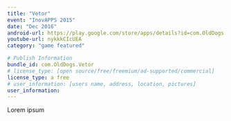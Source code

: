 ```yaml
---
title: "Vetor"
event: "InovAPPS 2015"
date: "Dec 2016"
android-url: https://play.google.com/store/apps/details?id=com.OldDogs.Vetor
youtube-url: nykkkCIcUEA
category: "game featured"

# Publish Information
bundle_id: com.OldDogs.Vetor
# license_type: [open source/free/freemium/ad-supported/commercial]
license_type: a free
# user_information: [users name, address, location, pictures]
user_information: 
---
```

Lorem ipsum